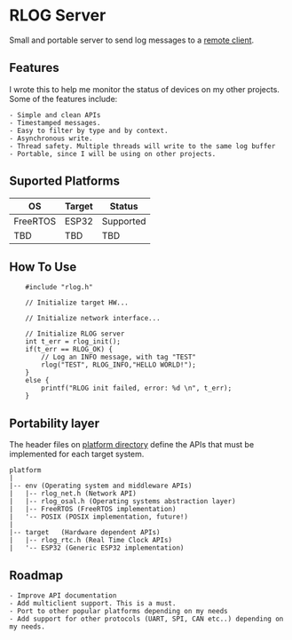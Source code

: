 # RLOG Server
Small and portable server to send log messages to a [remote client](https://github.com/eduardodsp/rlogcli).

## Features
I wrote this to help me monitor the status of devices on my other projects. Some of the features include:

    - Simple and clean APIs
    - Timestamped messages.
    - Easy to filter by type and by context.
    - Asynchronous write.
    - Thread safety. Multiple threads will write to the same log buffer
    - Portable, since I will be using on other projects.

## Suported Platforms
|   OS          | Target          | Status          |
| ------------- | -------------   | -------------   |
| FreeRTOS      | ESP32           | Supported       |
| TBD           | TBD             | TBD             |

## How To Use
```
    #include "rlog.h"
    
    // Initialize target HW...
    
    // Initialize network interface...
    
    // Initialize RLOG server
    int t_err = rlog_init();
    if(t_err == RLOG_OK) {
        // Log an INFO message, with tag "TEST"
        rlog("TEST", RLOG_INFO,"HELLO WORLD!");
    }
    else {
        printf("RLOG init failed, error: %d \n", t_err);
    }
```
## Portability layer

The header files on [platform directory](https://github.com/eduardodsp/rlog/tree/main/platform) define the APIs that must be implemented for each target system. 
```
platform
|
|-- env (Operating system and middleware APIs)  
|   |-- rlog_net.h (Network API)
|   |-- rlog_osal.h (Operating systems abstraction layer)
|   |-- FreeRTOS (FreeRTOS implementation)
|   '-- POSIX (POSIX implementation, future!)
|
|-- target   (Hardware dependent APIs)
|   |-- rlog_rtc.h (Real Time Clock APIs)
|   '-- ESP32 (Generic ESP32 implementation)

```


## Roadmap
    - Improve API documentation
    - Add multiclient support. This is a must.
    - Port to other popular platforms depending on my needs
    - Add support for other protocols (UART, SPI, CAN etc..) depending on my needs.